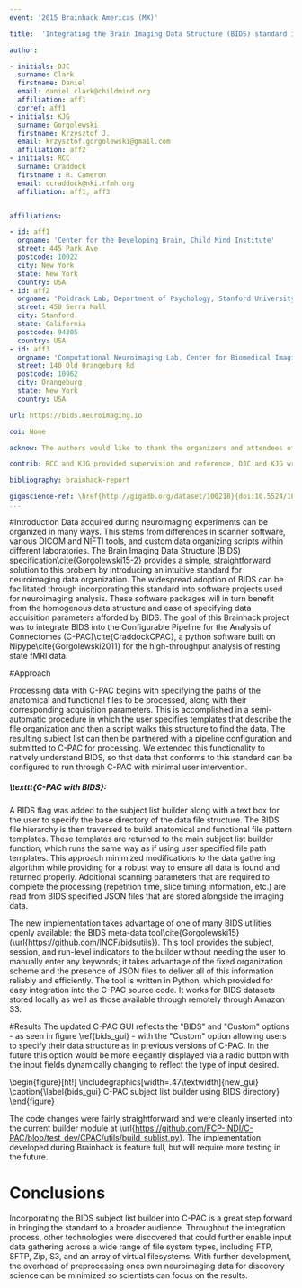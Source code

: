 ```yaml
---
event: '2015 Brainhack Americas (MX)'

title:  'Integrating the Brain Imaging Data Structure (BIDS) standard into C-PAC'

author:

- initials: DJC
  surname: Clark
  firstname: Daniel
  email: daniel.clark@childmind.org
  affiliation: aff1
  corref: aff1
- initials: KJG
  surname: Gorgolewski
  firstname: Krzysztof J.
  email: krzysztof.gorgolewski@gmail.com
  affiliation: aff2
- initials: RCC
  surname: Craddock
  firstname : R. Cameron
  email: ccraddock@nki.rfmh.org
  affiliation: aff1, aff3


affiliations:

- id: aff1
  orgname: 'Center for the Developing Brain, Child Mind Institute'
  street: 445 Park Ave
  postcode: 10022
  city: New York
  state: New York
  country: USA
- id: aff2
  orgname: 'Poldrack Lab, Department of Psychology, Stanford University'
  street: 450 Serra Mall
  city: Stanford
  state: California
  postcode: 94305
  country: USA
- id: aff3
  orgname: 'Computational Neuroimaging Lab, Center for Biomedical Imaging and Neuromodulation, Nathan Kline Institute for Psychiatric Research'
  street: 140 Old Orangeburg Rd
  postcode: 10962
  city: Orangeburg
  state: New York
  country: USA

url: https://bids.neuroimaging.io

coi: None

acknow: The authors would like to thank the organizers and attendees of Brainhack MX and the developers of C-PAC. This project was funded in part by a Educational Research Grant from Amazon Web Services.

contrib: RCC and KJG provided supervision and reference, DJC and KJG wrote the software, DJC and KJG performed tests, and DJC wrote the report.

bibliography: brainhack-report

gigascience-ref: \href{http://gigadb.org/dataset/100218}{doi:10.5524/100218}
...
```


#Introduction
Data acquired during neuroimaging experiments can be organized in many ways. This stems from differences in scanner software, various DICOM and NIFTI tools, and custom data organizing scripts within different laboratories. The Brain Imaging Data Structure (BIDS) specification\cite{Gorgolewski15-2} provides a simple, straightforward solution to this problem by introducing an intuitive standard for neuroimaging data organization. The widespread adoption of BIDS can be facilitated through incorporating this standard into software projects used for neuroimaging analysis. These software packages will in turn benefit from the homogenous data structure and ease of specifying data acquisition parameters afforded by BIDS. The goal of this Brainhack project was to integrate BIDS into the Configurable Pipeline for the Analysis of Connectomes (C-PAC)\cite{CraddockCPAC}, a python software built on Nipype\cite{Gorgolewski2011} for the high-throughput analysis of resting state fMRI data. 

#Approach

Processing data with C-PAC begins with specifying the paths of the anatomical and functional files to be processed, along with their corresponding acquisition parameters. This is accomplished in a semi-automatic procedure in which the user specifies templates that describe the file organization and then a script walks this structure to find the data. The resulting subject list can then be partnered with a pipeline configuration and submitted to C-PAC for processing. We extended this functionality to natively understand BIDS, so that data that conforms to this standard can be configured to run through C-PAC with minimal user intervention. 

##### \texttt{C-PAC with BIDS}:

A BIDS flag was added to the subject list builder along with a text box for the user to specify the base directory of the data file structure. The BIDS file hierarchy is then traversed to build anatomical and functional file pattern templates. These templates are returned to the main subject list builder function, which runs the same way as if using user specified file path templates. This approach minimized modifications to the data gathering algorithm while providing for a robust way to ensure all data is found and returned properly. Additional scanning parameters that are required to complete the processing (repetition time, slice timing information, etc.) are read from BIDS specified JSON files that are stored alongside the imaging data. 

The new implementation takes advantage of one of many BIDS utilities openly available: the BIDS meta-data tool\cite{Gorgolewski15} (\url{https://github.com/INCF/bidsutils}). This tool provides the subject, session, and run-level indicators to the builder without needing the user to manually enter any keywords; it takes advantage of the fixed organization scheme and the presence of JSON files to deliver all of this information reliably and efficiently. The tool is written in Python, which provided for easy integration into the C-PAC source code. It works for BIDS datasets stored locally as well as those available through remotely through Amazon S3.

#Results
The updated C-PAC GUI reflects the "BIDS" and "Custom" options - as seen in figure \ref{bids_gui} - with the "Custom" option allowing users to specify their data structure as in previous versions of C-PAC. In the future this option would be more elegantly displayed via a radio button with the input fields dynamically changing to reflect the type of input desired.

\begin{figure}[ht!]
  \includegraphics[width=.47\textwidth]{new_gui}
  \caption{\label{bids_gui} C-PAC subject list builder using BIDS directory}
\end{figure}

The code changes were fairly straightforward and were cleanly inserted into the current builder module at \url{https://github.com/FCP-INDI/C-PAC/blob/test_dev/CPAC/utils/build_sublist.py}. The implementation developed during Brainhack is feature full, but will require more testing in the future.

# Conclusions
Incorporating the BIDS subject list builder into C-PAC is a great step forward in bringing the standard to a broader audience. Throughout the integration process, other technologies were discovered that could further enable input data gathering across a wide range of file system types, including FTP, SFTP, Zip, S3, and an array of virtual filesystems. With further development, the overhead of preprocessing ones own neuroimaging data for discovery science can be minimized so scientists can focus on the results.
